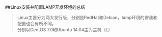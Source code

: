##Linux安装并配置LAMP开发环境的总结
>Linux主要分为两大发行版，分别是RedHat和Debian，lamp环境的安装和配置也会有所不同。  
>分别以CentOS 7.0和Ubuntu 14.04主为主机（L）
